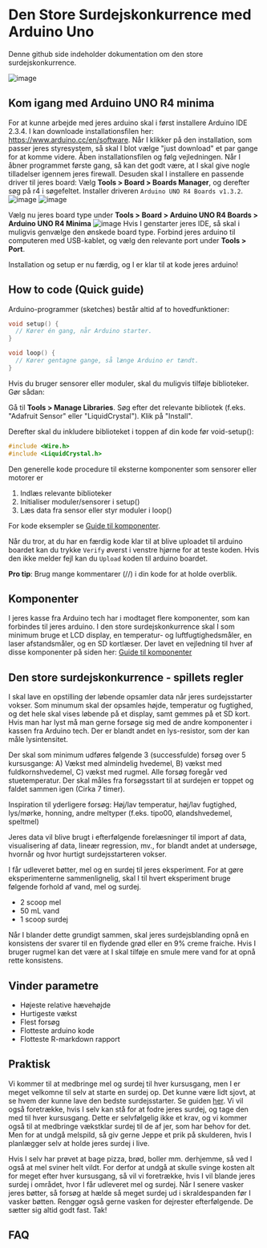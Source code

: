 # Den Store Surdejskonkurrence med Arduino Uno

Denne github side indeholder dokumentation om den store surdejskonkurrence.

![image](./images/image10.png)

## Kom igang med Arduino UNO R4 minima

For at kunne arbejde med jeres arduino skal i først installere Arduino IDE 2.3.4. I kan downloade installationsfilen her:
https://www.arduino.cc/en/software.
Når I klikker på den installation, som passer jeres styresystem, så skal I blot vælge "just download" et par gange for at komme videre.
Åben installationsfilen og følg vejledningen. 
Når I åbner programmet første gang, så kan det godt være, at I skal give nogle tilladelser igennem jeres firewall.
Desuden skal I installere en passende driver til jeres board:
Vælg **Tools > Board > Boards Manager**, og derefter søg på r4 i søgefeltet. Installer driveren `Arduino UNO R4 Boards v1.3.2`.
![image](./images/installation_board_manager.png)
![image](./images/installation_board_manager_2.png)

Vælg nu jeres board type under **Tools > Board > Arduino UNO R4 Boards > Arduino UNO R4 Minima**
![image](./images/board_choice.png)
Hvis I genstarter jeres IDE, så skal i muligvis genvælge den ønskede board type.
Forbind jeres arduino til computeren med USB-kablet, og vælg den relevante port under **Tools > Port**.

Installation og setup er nu færdig, og I er klar til at kode jeres arduino!

## How to code (Quick guide)

Arduino-programmer (sketches) består altid af to hovedfunktioner:

```c++
void setup() {
  // Kører én gang, når Arduino starter.
}

void loop() {
  // Kører gentagne gange, så længe Arduino er tændt.
}
```

Hvis du bruger sensorer eller moduler, skal du muligvis tilføje biblioteker. Gør sådan:

Gå til **Tools > Manage Libraries**.
Søg efter det relevante bibliotek (f.eks. "Adafruit Sensor" eller "LiquidCrystal").
Klik på "Install".

Derefter skal du inkludere biblioteket i toppen af din kode før void-setup():

```c++
#include <Wire.h>          
#include <LiquidCrystal.h>
```

Den generelle kode procedure til eksterne komponenter som sensorer eller motorer er
1) Indlæs relevante biblioteker
2) Initialiser moduler/sensorer i setup()
3) Læs data fra sensor eller styr moduler i loop()

For kode eksempler se [Guide til komponenter](./guide_til_komponenter.md).

Når du tror, at du har en færdig kode klar til at blive uploadet til arduino boardet kan du trykke `Verify` øverst i venstre hjørne for at teste koden. Hvis den ikke melder fejl kan du `Upload` koden til arduino boardet.

**Pro tip**: Brug mange kommentarer (//) i din kode for at holde overblik.

## Komponenter
I jeres kasse fra Arduino tech har i modtaget flere komponenter, som kan forbindes til jeres arduino. I den store surdejskonkurrence skal I som minimum bruge et LCD display, en temperatur- og luftfugtighedsmåler, en laser afstandsmåler, og en SD kortlæser.
Der lavet en vejledning til hver af disse komponenter på siden her:
[Guide til komponenter](./guide_til_komponenter.md)

## Den store surdejskonkurrence - spillets regler

I skal lave en opstilling der løbende opsamler data når jeres surdejsstarter vokser. Som minumum skal der opsamles højde, temperatur og fugtighed, og det hele skal vises løbende på et display, samt gemmes på et SD kort. Hvis man har lyst må man gerne forsøge sig med de andre komponenter i kassen fra Arduino tech. Der er blandt andet en lys-resistor, som der kan måle lysintensitet.

Der skal som minimum udføres følgende 3 (successfulde) forsøg over 5 kursusgange: A) Vækst med almindelig hvedemel, B) vækst med fuldkornshvedemel, C) vækst med rugmel. Alle forsøg foregår ved stuetemperatur. Der skal måles fra forsøgsstart til at surdejen er toppet og faldet sammen igen (Cirka 7 timer).

Inspiration til yderligere forsøg: Høj/lav temperatur, høj/lav fugtighed, lys/mørke, honning, andre meltyper (f.eks. tipo00, ølandshvedemel, speltmel)

Jeres data vil blive brugt i efterfølgende forelæsninger til import af data, visualisering af data, lineær regression, mv., for blandt andet at undersøge, hvornår og hvor hurtigt surdejsstarteren vokser.

I får udleveret bøtter, mel og en surdej til jeres eksperiment. For at gøre eksperimenterne sammenlignelig, skal I til hvert eksperiment bruge følgende forhold af vand, mel og surdej.
- 2 scoop mel
- 50 mL vand
- 1 scoop surdej

Når I blander dette grundigt sammen, skal jeres surdejsblanding opnå en konsistens der svarer til en flydende grød eller en 9% creme fraiche. Hvis I bruger rugmel kan det være at I skal tilføje en smule mere vand for at opnå rette konsistens.

## Vinder parametre
- Højeste relative hævehøjde
- Hurtigeste vækst
- Flest forsøg
- Flotteste arduino kode
- Flotteste R-markdown rapport


## Praktisk

Vi kommer til at medbringe mel og surdej til hver kursusgang, men I er meget velkomne til selv at starte en surdej op. Det kunne være lidt sjovt, at se hvem der kunne lave den bedste surdejsstarter. Se guiden [her](./surdejsguide.md). Vi vil også foretrække, hvis I selv kan stå for at fodre jeres surdej, og tage den med til hver kursusgang. Dette er selvfølgelig ikke et krav, og vi kommer også til at medbringe vækstklar surdej til de af jer, som har behov for det. Men for at undgå melspild, så giv gerne Jeppe et prik på skulderen, hvis I planlægger selv at holde jeres surdej i live.

Hvis I selv har prøvet at bage pizza, brød, boller mm. derhjemme, så ved I også at mel sviner helt vildt. For derfor at undgå at skulle svinge kosten alt for meget efter hver kursusgang, så vil vi foretrække, hvis I vil blande jeres surdej i området, hvor I får udleveret mel og surdej. Når I senere vasker jeres bøtter, så forsøg at hælde så meget surdej ud i skraldespanden før I vasker bøtten. Renggør også gerne vasken for dejrester efterfølgende. De sætter sig altid godt fast. Tak!

## FAQ
